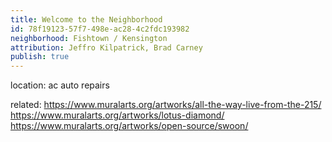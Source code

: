 ```yaml
---
title: Welcome to the Neighborhood
id: 78f19123-57f7-498e-ac28-4c2fdc193982
neighborhood: Fishtown / Kensington
attribution: Jeffro Kilpatrick, Brad Carney
publish: true
---
```


location: ac auto repairs


            
related: https://www.muralarts.org/artworks/all-the-way-live-from-the-215/
https://www.muralarts.org/artworks/lotus-diamond/
https://www.muralarts.org/artworks/open-source/swoon/




            